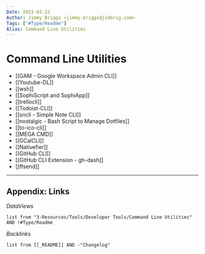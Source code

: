 ```yaml
---
Date: 2022-03-23
Author: Jimmy Briggs <jimmy.briggs@jimbrig.com>
Tags: ["#Type/Readme"]
Alias: Command Line Utilities
---
```


# Command Line Utilities

-   [[GAM - Google Workspace Admin CLI]]
-   [[Youtube-DL]]
-   [[wsh]]
-   [[SophiScript and SophiApp]]
-   [[trellocli]]
-   [[Todoist-CLI]]
-   [[sncli - Simple Note CLI]]
-   [[nostalgic - Bash Script to Manage Dotfiles]]
-   [[to-ico-cli]]
-   [[MEGA CMD]]
-   [[GCalCLI]]
-   [[Nativefier]]
-   [[GitHub CLI]]
-   [[GitHub CLI Extension - gh-dash]]
-   [[ffsend]]

*** 

## Appendix: Links

*DataViews*

```dataview
list from "3-Resources/Tools/Developer Tools/Command Line Utilities" AND !#Type/Readme
```

*Backlinks*

```dataview
list from [[_README]] AND -"Changelog"
```